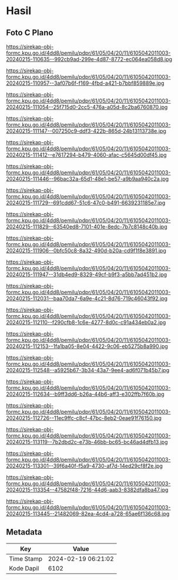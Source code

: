 # Hasil

## Foto C Plano

https://sirekap-obj-formc.kpu.go.id/4dd8/pemilu/pdpr/61/05/04/20/11/6105042011003-20240215-110635--992cb9ad-299e-4d87-8772-ec064ea058d8.jpg

https://sirekap-obj-formc.kpu.go.id/4dd8/pemilu/pdpr/61/05/04/20/11/6105042011003-20240215-110957--3af07b6f-f169-4fbd-a421-b7bbf859889e.jpg

https://sirekap-obj-formc.kpu.go.id/4dd8/pemilu/pdpr/61/05/04/20/11/6105042011003-20240215-111054--25f715d0-2cc5-476a-a05d-8c2ba6760870.jpg

https://sirekap-obj-formc.kpu.go.id/4dd8/pemilu/pdpr/61/05/04/20/11/6105042011003-20240215-111147--007250c9-ddf3-422b-865d-24b13113738e.jpg

https://sirekap-obj-formc.kpu.go.id/4dd8/pemilu/pdpr/61/05/04/20/11/6105042011003-20240215-111412--e7617294-b479-4060-afac-c5645d00df45.jpg

https://sirekap-obj-formc.kpu.go.id/4dd8/pemilu/pdpr/61/05/04/20/11/6105042011003-20240215-111446--96bac32a-65d1-48e1-be57-a9b9aa940c2a.jpg

https://sirekap-obj-formc.kpu.go.id/4dd8/pemilu/pdpr/61/05/04/20/11/6105042011003-20240215-111729--691cdd67-51c6-47c0-b491-6639231185e7.jpg

https://sirekap-obj-formc.kpu.go.id/4dd8/pemilu/pdpr/61/05/04/20/11/6105042011003-20240215-111829--63540ed8-7101-401e-8edc-7b7c8148c40b.jpg

https://sirekap-obj-formc.kpu.go.id/4dd8/pemilu/pdpr/61/05/04/20/11/6105042011003-20240215-111906--0bfc50c8-8a32-490d-b20a-cd9f1f8e3891.jpg

https://sirekap-obj-formc.kpu.go.id/4dd8/pemilu/pdpr/61/05/04/20/11/6105042011003-20240215-111947--31db4ed9-8329-49cf-b9f3-a5bb7ad451b2.jpg

https://sirekap-obj-formc.kpu.go.id/4dd8/pemilu/pdpr/61/05/04/20/11/6105042011003-20240215-112031--baa70da7-6a9e-4c21-8d76-719c46043f92.jpg

https://sirekap-obj-formc.kpu.go.id/4dd8/pemilu/pdpr/61/05/04/20/11/6105042011003-20240215-112110--f290cfb8-1c6e-4277-8d0c-c91a434eb0a2.jpg

https://sirekap-obj-formc.kpu.go.id/4dd8/pemilu/pdpr/61/05/04/20/11/6105042011003-20240215-112153--1fa1ba05-8e04-4422-9c06-eb5275b8a990.jpg

https://sirekap-obj-formc.kpu.go.id/4dd8/pemilu/pdpr/61/05/04/20/11/6105042011003-20240215-112548--a5925b67-3b34-43a7-9ee4-ad6f071b45b7.jpg

https://sirekap-obj-formc.kpu.go.id/4dd8/pemilu/pdpr/61/05/04/20/11/6105042011003-20240215-112634--b9ff3dd6-b26a-44b6-aff3-e302ffb7f60b.jpg

https://sirekap-obj-formc.kpu.go.id/4dd8/pemilu/pdpr/61/05/04/20/11/6105042011003-20240215-112726--11ec9ffc-c8cf-47bc-8eb2-0eae91f76150.jpg

https://sirekap-obj-formc.kpu.go.id/4dd8/pemilu/pdpr/61/05/04/20/11/6105042011003-20240215-113119--7b2dbd2c-e73b-46bb-bc65-bc46ad4dfb13.jpg

https://sirekap-obj-formc.kpu.go.id/4dd8/pemilu/pdpr/61/05/04/20/11/6105042011003-20240215-113301--39f6a40f-f5a9-4730-af7d-14ed29cf8f2e.jpg

https://sirekap-obj-formc.kpu.go.id/4dd8/pemilu/pdpr/61/05/04/20/11/6105042011003-20240215-113354--47582f48-7216-44d6-aab3-8382dfa8ba47.jpg

https://sirekap-obj-formc.kpu.go.id/4dd8/pemilu/pdpr/61/05/04/20/11/6105042011003-20240215-113445--21482069-82ea-4cd4-a728-65ae6f136c68.jpg


## Metadata

| Key        | Value               |
| ---------- | ------------------- |
| Time Stamp | 2024-02-19 06:21:02 |
| Kode Dapil | 6102                |



